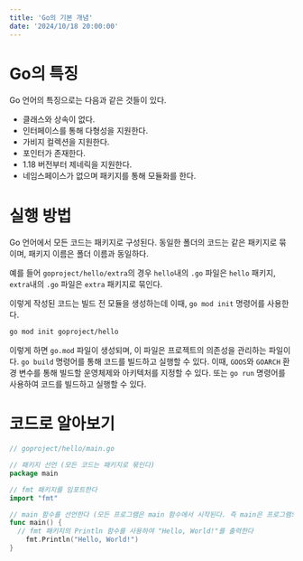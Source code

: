 ```yaml
---
title: 'Go의 기본 개념'
date: '2024/10/18 20:00:00'
---
```


# Go의 특징

Go 언어의 특징으로는 다음과 같은 것들이 있다.

- 클래스와 상속이 없다.
- 인터페이스를 통해 다형성을 지원한다.
- 가비지 컬렉션을 지원한다.
- 포인터가 존재한다.
- 1.18 버전부터 제네릭을 지원한다.
- 네임스페이스가 없으며 패키지를 통해 모듈화를 한다.

# 실행 방법

Go 언어에서 모든 코드는 패키지로 구성된다. 동일한 폴더의 코드는 같은 패키지로 묶이며, 패키지 이름은 폴더 이름과 동일하다.

예를 들어 `goproject/hello/extra`의 경우 `hello`내의 `.go` 파일은 `hello` 패키지, `extra`내의 `.go` 파일은 `extra` 패키지로 묶인다.

이렇게 작성된 코드는 빌드 전 모듈을 생성하는데 이때, `go mod init` 명령어를 사용한다.

```bash
go mod init goproject/hello
```

이렇게 하면 `go.mod` 파일이 생성되며, 이 파일은 프로젝트의 의존성을 관리하는 파일이다.
`go build` 명령어를 통해 코드를 빌드하고 실행할 수 있다. 이때, `GOOS`와 `GOARCH` 환경 변수를 통해 빌드할 운영체제와 아키텍처를 지정할 수 있다. 또는 `go run` 명령어를 사용하여 코드를 빌드하고 실행할 수 있다.

# 코드로 알아보기

```go
// goproject/hello/main.go

// 패키지 선언 (모든 코드는 패키지로 묶인다)
package main

// fmt 패키지를 임포트한다
import "fmt"

// main 함수를 선언한다 (모든 프로그램은 main 함수에서 시작된다. 즉 main은 프로그램의 시작점이다)
func main() {
  // fmt 패키지의 Println 함수를 사용하여 "Hello, World!"를 출력한다
	fmt.Println("Hello, World!")
}
```
